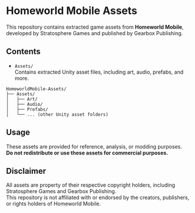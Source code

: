 # Homeworld Mobile Assets

This repository contains extracted game assets from **Homeworld Mobile**, developed by Stratosphere Games and published by Gearbox Publishing.

## Contents

- `Assets/`  
    Contains extracted Unity asset files, including art, audio, prefabs, and more.

```
HomeworldMobile-Assets/
├── Assets/
│   ├── Art/
│   ├── Audio/
│   ├── Prefabs/
│   └── ... (other Unity asset folders)
```

## Usage

These assets are provided for reference, analysis, or modding purposes.  
**Do not redistribute or use these assets for commercial purposes.**

## Disclaimer

All assets are property of their respective copyright holders, including Stratosphere Games and Gearbox Publishing.  
This repository is not affiliated with or endorsed by the creators, publishers, or rights holders of Homeworld Mobile.
